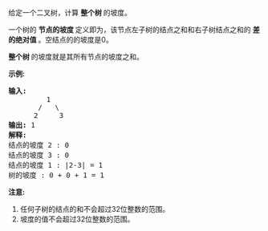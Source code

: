 <html>
 <body>
  <p>
   给定一个二叉树，计算
   <strong>
    整个树
   </strong>
   的坡度。
  </p>
  <p>
   一个树的
   <strong>
    节点的坡度
   </strong>
   定义即为，该节点左子树的结点之和和右子树结点之和的
   <strong>
    差的绝对值
   </strong>
   。空结点的的坡度是0。
  </p>
  <p>
   <strong>
    整个树
   </strong>
   的坡度就是其所有节点的坡度之和。
  </p>
  <p>
   <strong>
    示例:
   </strong>
  </p>
  <pre>
<strong>输入:</strong> 
         1
       /   \
      2     3
<strong>输出:</strong> 1
<strong>解释:</strong> 
结点的坡度 2 : 0
结点的坡度 3 : 0
结点的坡度 1 : |2-3| = 1
树的坡度 : 0 + 0 + 1 = 1
</pre>
  <p>
   <strong>
    注意:
   </strong>
  </p>
  <ol>
   <li>
    任何子树的结点的和不会超过32位整数的范围。
   </li>
   <li>
    坡度的值不会超过32位整数的范围。
   </li>
  </ol>
 </body>
</html>